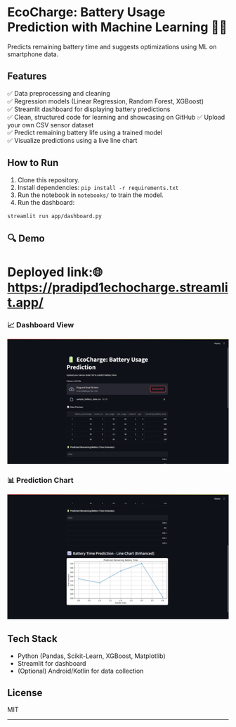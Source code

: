 # EcoCharge: Battery Usage Prediction with Machine Learning 🚀🔋

Predicts remaining battery time and suggests optimizations using ML on smartphone data.

## Features
✅ Data preprocessing and cleaning  
✅ Regression models (Linear Regression, Random Forest, XGBoost)  
✅ Streamlit dashboard for displaying battery predictions  
✅ Clean, structured code for learning and showcasing on GitHub
✅ Upload your own CSV sensor dataset  
✅ Predict remaining battery life using a trained model  
✅ Visualize predictions using a live line chart  


## How to Run
1. Clone this repository.
2. Install dependencies: `pip install -r requirements.txt`
3. Run the notebook in `notebooks/` to train the model.
4. Run the dashboard:
```
streamlit run app/dashboard.py
```
## 🔍 Demo

# Deployed link:🌐 https://pradipd1echocharge.streamlit.app/

### 📈 Dashboard View
![Dashboard](app/screenshots/dashboard1.png)

### 📊 Prediction Chart
![Prediction Chart](app/screenshots/prediction_chart.png)


## Tech Stack
- Python (Pandas, Scikit-Learn, XGBoost, Matplotlib)
- Streamlit for dashboard
- (Optional) Android/Kotlin for data collection

## License

MIT

---


